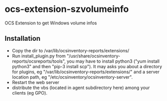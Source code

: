 # ocs-extension-szvolumeinfo
OCS Extension to get Windows volume infos

## Installation

- Copy the dir to /var/lib/ocsinventory-reports/extensions/
- Run install_plugin.py from "/usr/share/ocsinventory-reports/ocsreports/tools", you may have to install python3 ("yum install python3" and then "pip-3 install scp").
It may asks you about a directory for plugins, eg "/var/lib/ocsinventory-reports/extensions/" and a server location path, eg "/etc/ocsinventory/ocsinventory-server".
- Restart the web server
- distribute the vbs (located in agent subdirectory here) among your clients (eg GPO).
